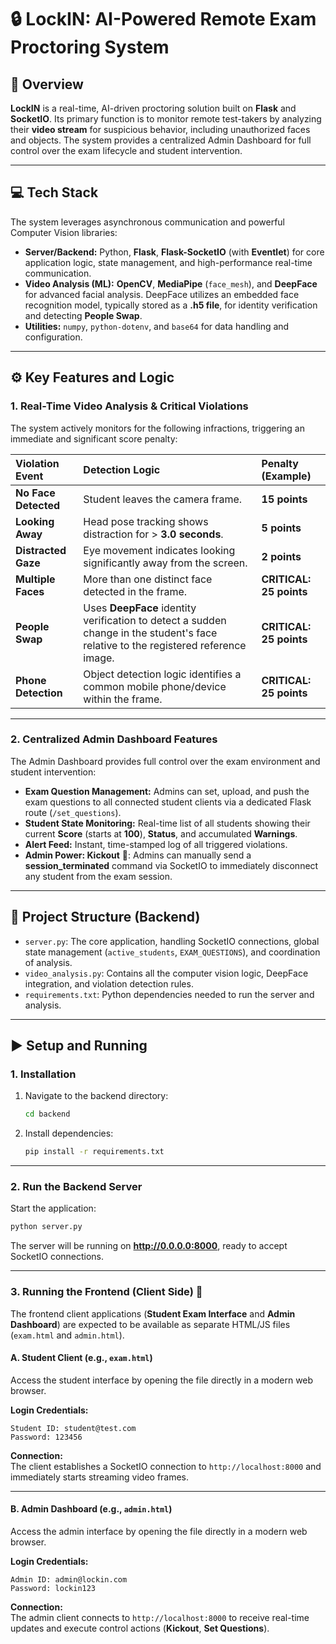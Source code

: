 # 🔒 LockIN: AI-Powered Remote Exam Proctoring System

## 🚀 Overview

**LockIN** is a real-time, AI-driven proctoring solution built on **Flask** and **SocketIO**. Its primary function is to monitor remote test-takers by analyzing their **video stream** for suspicious behavior, including unauthorized faces and objects. The system provides a centralized Admin Dashboard for full control over the exam lifecycle and student intervention.

----

## 💻 Tech Stack

The system leverages asynchronous communication and powerful Computer Vision libraries:

* **Server/Backend:** Python, **Flask**, **Flask-SocketIO** (with **Eventlet**) for core application logic, state management, and high-performance real-time communication.  
* **Video Analysis (ML):** **OpenCV**, **MediaPipe** (`face_mesh`), and **DeepFace** for advanced facial analysis. DeepFace utilizes an embedded face recognition model, typically stored as a **.h5 file**, for identity verification and detecting **People Swap**.  
* **Utilities:** `numpy`, `python-dotenv`, and `base64` for data handling and configuration.

---

## ⚙️ Key Features and Logic

### 1. Real-Time Video Analysis & Critical Violations
The system actively monitors for the following infractions, triggering an immediate and significant score penalty:

| Violation Event | Detection Logic | Penalty (Example) |
| :--- | :--- | :--- |
| **No Face Detected** | Student leaves the camera frame. | **15 points** |
| **Looking Away** | Head pose tracking shows distraction for > **3.0 seconds**. | **5 points** |
| **Distracted Gaze** | Eye movement indicates looking significantly away from the screen. | **2 points** |
| **Multiple Faces** | More than one distinct face detected in the frame. | **CRITICAL: 25 points** |
| **People Swap** | Uses **DeepFace** identity verification to detect a sudden change in the student's face relative to the registered reference image. | **CRITICAL: 25 points** |
| **Phone Detection** | Object detection logic identifies a common mobile phone/device within the frame. | **CRITICAL: 25 points** |

---

### 2. Centralized Admin Dashboard Features

The Admin Dashboard provides full control over the exam environment and student intervention:

* **Exam Question Management:** Admins can set, upload, and push the exam questions to all connected student clients via a dedicated Flask route (`/set_questions`).  
* **Student State Monitoring:** Real-time list of all students showing their current **Score** (starts at **100**), **Status**, and accumulated **Warnings**.  
* **Alert Feed:** Instant, time-stamped log of all triggered violations.  
* **Admin Power: Kickout** 🛑: Admins can manually send a **session_terminated** command via SocketIO to immediately disconnect any student from the exam session.

---

## 📂 Project Structure (Backend)

* `server.py`: The core application, handling SocketIO connections, global state management (`active_students`, `EXAM_QUESTIONS`), and coordination of analysis.  
* `video_analysis.py`: Contains all the computer vision logic, DeepFace integration, and violation detection rules.  
* `requirements.txt`: Python dependencies needed to run the server and analysis.

---

## ▶️ Setup and Running

### 1. Installation

1. Navigate to the backend directory:
    ```bash
    cd backend
    ```
2. Install dependencies:
    ```bash
    pip install -r requirements.txt
    ```

---

### 2. Run the Backend Server

Start the application:

```bash
python server.py
```

The server will be running on **http://0.0.0.0:8000**, ready to accept SocketIO connections.

---

### 3. Running the Frontend (Client Side) 🔑

The frontend client applications (**Student Exam Interface** and **Admin Dashboard**) are expected to be available as separate HTML/JS files (`exam.html` and `admin.html`).

#### A. Student Client (e.g., `exam.html`)

Access the student interface by opening the file directly in a modern web browser.

**Login Credentials:**
```
Student ID: student@test.com
Password: 123456
```

**Connection:**  
The client establishes a SocketIO connection to `http://localhost:8000` and immediately starts streaming video frames.

---

#### B. Admin Dashboard (e.g., `admin.html`)

Access the admin interface by opening the file directly in a modern web browser.

**Login Credentials:**
```
Admin ID: admin@lockin.com
Password: lockin123
```

**Connection:**  
The admin client connects to `http://localhost:8000` to receive real-time updates and execute control actions (**Kickout**, **Set Questions**).
